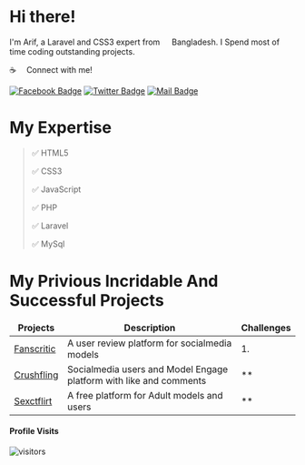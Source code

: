 
# Hi there!

I'm Arif, a Laravel and CSS3 expert from <img src="https://files.sextflirt.com/storage/flags/BD.svg" width="13"/> Bangladesh. I Spend most of time coding outstanding projects.

:coffee: &emsp;Connect with me!

[![Facebook Badge](https://img.shields.io/badge/Facebook-1877F2?style=for-the-badge&logo=facebook&logoColor=white)](https://www.facebook.com/arif3196) [![Twitter Badge](https://img.shields.io/badge/Twitter-1DA1F2?style=for-the-badge&logo=twitter&logoColor=white)](https://twitter.com/arippu96) [![Mail Badge](https://img.shields.io/badge/Gmail-D14836?style=for-the-badge&logo=gmail&logoColor=white)](mailto:ahak.bsl@gmail.com)

# My Expertise
> ✅ HTML5
> 
> ✅ CSS3
> 
> ✅ JavaScript
> 
> ✅ PHP
> 
> ✅ Laravel
> 
> ✅ MySql


# My Privious Incridable And Successful Projects

<table>
  <thead align="center">
    <tr border: none;>
      <td><b>Projects</b></td>
      <td><b>Description</b></td>
      <td><b>Challenges</b></td>
    </tr>
  </thead>
  <tbody>
    <tr>
      <td><a href="https://fanscritic.com/" target="_blank">Fanscritic</a></td>
      <td>A user review platform for socialmedia models</td>
      <td>1. </td>
    </tr>
    <tr>
      <td><a href="https://crushfling.com/" target="_blank">Crushfling</a></td>
      <td>Socialmedia users and Model Engage platform with like and comments</td>
      <td>**</td>
    </tr>
    <tr>
      <td><a href="https://sextflirt.com" target="_blank">Sexctflirt</a></td>
      <td>A free platform for Adult models and users</td>
      <td>**</td>
    </tr>
  </tbody>
</table>


#### Profile Visits 

![visitors](https://visitor-badge.glitch.me/badge?page_id=arifbsl.arifbsl)
